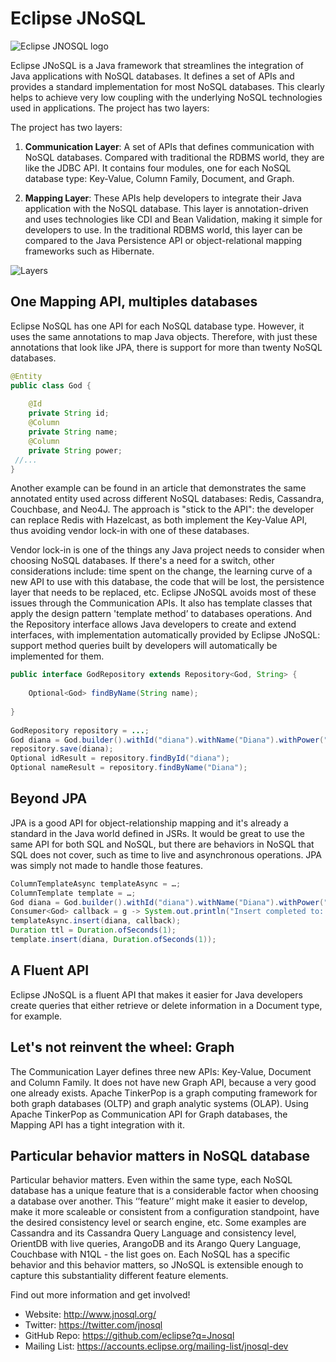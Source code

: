 # Eclipse JNoSQL

![Eclipse JNOSQL logo](http://www.jnosql.org/images/home_logo.png)

Eclipse JNoSQL is a Java framework that streamlines the integration of Java applications with NoSQL databases. It defines a set of APIs and provides a standard implementation for most NoSQL databases. This clearly helps to achieve very low coupling with the underlying NoSQL technologies used in applications. The project has two layers:

The project has two layers:

1. **Communication Layer**: A set of APIs that defines communication with NoSQL databases. Compared with traditional the RDBMS world, they are like the JDBC API. It contains four modules, one for each NoSQL database type: Key-Value, Column Family, Document, and Graph.

1. **Mapping Layer**: These APIs help developers to integrate their Java application with the NoSQL database. This layer is annotation-driven and uses technologies like CDI and Bean Validation, making it simple for developers to use. In the traditional RDBMS world, this layer can be compared to the Java Persistence API or object-relational mapping frameworks such as Hibernate.


![Layers](https://www.eclipse.org/community/eclipse_newsletter/2018/april/images/jnosql_map.png)

## One Mapping API, multiples databases

Eclipse NoSQL has one API for each NoSQL database type. However, it uses the same annotations to map Java objects. Therefore, with just these annotations that look like JPA, there is support for more than twenty NoSQL databases.

```java
@Entity
public class God {
 
    @Id
    private String id;
    @Column
    private String name;
    @Column
    private String power;
 //... 
}

```


Another example can be found in an article that demonstrates the same annotated entity used across different NoSQL databases: Redis, Cassandra, Couchbase, and Neo4J. The approach is "stick to the API": the developer can replace Redis with Hazelcast, as both implement the Key-Value API, thus avoiding vendor lock-in with one of these databases.

Vendor lock-in is one of the things any Java project needs to consider when choosing NoSQL databases. If there's a need for a switch, other considerations include: time spent on the change, the learning curve of a new API to use with this database, the code that will be lost, the persistence layer that needs to be replaced, etc. Eclipse JNoSQL avoids most of these issues through the Communication APIs. It also has template classes that apply the design pattern 'template method’ to databases operations. And the Repository interface allows Java developers to create and extend interfaces, with implementation automatically provided by Eclipse JNoSQL: support method queries built by developers will automatically be implemented for them.


```java
public interface GodRepository extends Repository<God, String> {
 
    Optional<God> findByName(String name);
 
}
 
GodRepository repository = ...;
God diana = God.builder().withId("diana").withName("Diana").withPower("hunt").builder();
repository.save(diana);
Optional idResult = repository.findById("diana");
Optional nameResult = repository.findByName("Diana");
```


## Beyond JPA

JPA is a good API for object-relationship mapping and it's already a standard in the Java world defined in JSRs. It would be great to use the same API for both SQL and NoSQL, but there are behaviors in NoSQL that SQL does not cover, such as time to live and asynchronous operations. JPA was simply not made to handle those features.


```java
ColumnTemplateAsync templateAsync = …;
ColumnTemplate template = …;
God diana = God.builder().withId("diana").withName("Diana").withPower("hunt").builder();
Consumer<God> callback = g -> System.out.println("Insert completed to: " + g);
templateAsync.insert(diana, callback);
Duration ttl = Duration.ofSeconds(1);
template.insert(diana, Duration.ofSeconds(1));
```


## A Fluent API

Eclipse JNoSQL is a fluent API that makes it easier for Java developers create queries that either retrieve or delete information in a Document type, for example.


## Let's not reinvent the wheel: Graph

The Communication Layer defines three new APIs: Key-Value, Document and Column Family. It does not have new Graph API, because a very good one already exists. Apache TinkerPop is a graph computing framework for both graph databases (OLTP) and graph analytic systems (OLAP). Using Apache TinkerPop as Communication API for Graph databases, the Mapping API has a tight integration with it.



## Particular behavior matters in NoSQL database

Particular behavior matters. Even within the same type, each NoSQL database has a unique feature that is a considerable factor when choosing a database over another. This ‘’feature’’ might make it easier to develop, make it more scaleable or consistent from a configuration standpoint, have the desired consistency level or search engine, etc. Some examples are Cassandra and its Cassandra Query Language and consistency level, OrientDB with live queries, ArangoDB and its Arango Query Language, Couchbase with N1QL - the list goes on. Each NoSQL has a specific behavior and this behavior matters, so JNoSQL is extensible enough to capture this substantiality different feature elements.


Find out more information and get involved!

* Website: http://www.jnosql.org/
* Twitter: https://twitter.com/jnosql
* GitHub Repo: https://github.com/eclipse?q=Jnosql
* Mailing List: https://accounts.eclipse.org/mailing-list/jnosql-dev
